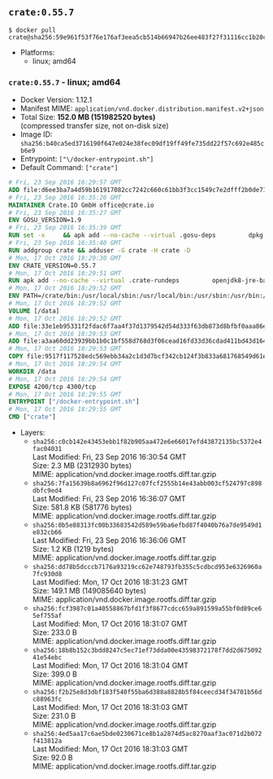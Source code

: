 ## `crate:0.55.7`

```console
$ docker pull crate@sha256:59e961f53f76e176af3eea5cb514b66947b26ee483f27f31116cc1b20cbd7731
```

-	Platforms:
	-	linux; amd64

### `crate:0.55.7` - linux; amd64

-	Docker Version: 1.12.1
-	Manifest MIME: `application/vnd.docker.distribution.manifest.v2+json`
-	Total Size: **152.0 MB (151982520 bytes)**  
	(compressed transfer size, not on-disk size)
-	Image ID: `sha256:b40ca5ed3716190f647e024e38fec09df19ff49fe735dd22f57c692e485cb6e9`
-	Entrypoint: `["\/docker-entrypoint.sh"]`
-	Default Command: `["crate"]`

```dockerfile
# Fri, 23 Sep 2016 16:29:57 GMT
ADD file:d6ee3ba7a4d59b161917082cc7242c660c61bb3f3cc1549c7e2dfff2b0de7104 in / 
# Fri, 23 Sep 2016 16:35:26 GMT
MAINTAINER Crate.IO GmbH office@crate.io
# Fri, 23 Sep 2016 16:35:27 GMT
ENV GOSU_VERSION=1.9
# Fri, 23 Sep 2016 16:35:39 GMT
RUN set -x     && apk add --no-cache --virtual .gosu-deps         dpkg         gnupg         curl     && export ARCH=$(echo $(dpkg --print-architecture) | cut -d"-" -f3)     && curl -o /usr/local/bin/gosu -fSL "https://github.com/tianon/gosu/releases/download/$GOSU_VERSION/gosu-$ARCH"     && curl -o /usr/local/bin/gosu.asc -fSL "https://github.com/tianon/gosu/releases/download/$GOSU_VERSION/gosu-$ARCH.asc"     && export GNUPGHOME="$(mktemp -d)"     && gpg --keyserver ha.pool.sks-keyservers.net --recv-keys B42F6819007F00F88E364FD4036A9C25BF357DD4     && gpg --batch --verify /usr/local/bin/gosu.asc /usr/local/bin/gosu     && rm -r "$GNUPGHOME" /usr/local/bin/gosu.asc     && chmod +x /usr/local/bin/gosu     && gosu nobody true     && apk del .gosu-deps
# Fri, 23 Sep 2016 16:35:40 GMT
RUN addgroup crate && adduser -G crate -H crate -D
# Mon, 17 Oct 2016 18:29:30 GMT
ENV CRATE_VERSION=0.55.7
# Mon, 17 Oct 2016 18:29:51 GMT
RUN apk add --no-cache --virtual .crate-rundeps         openjdk8-jre-base         python3         openssl         sigar     && apk add --no-cache --virtual .build-deps         curl         gnupg         tar     && curl -fSL -O https://cdn.crate.io/downloads/releases/crate-$CRATE_VERSION.tar.gz     && curl -fSL -O https://cdn.crate.io/downloads/releases/crate-$CRATE_VERSION.tar.gz.asc     && export GNUPGHOME="$(mktemp -d)"     && gpg --keyserver ha.pool.sks-keyservers.net --recv-keys 90C23FC6585BC0717F8FBFC37FAAE51A06F6EAEB     && gpg --batch --verify crate-$CRATE_VERSION.tar.gz.asc crate-$CRATE_VERSION.tar.gz     && rm -r "$GNUPGHOME" crate-$CRATE_VERSION.tar.gz.asc     && mkdir /crate     && tar -xf crate-$CRATE_VERSION.tar.gz -C /crate --strip-components=1     && ln -s /usr/bin/python3 /usr/bin/python     && rm /crate/plugins/sigar/lib/libsigar-amd64-linux.so     && chown -R crate /crate     && apk del .build-deps
# Mon, 17 Oct 2016 18:29:52 GMT
ENV PATH=/crate/bin:/usr/local/sbin:/usr/local/bin:/usr/sbin:/usr/bin:/sbin:/bin
# Mon, 17 Oct 2016 18:29:52 GMT
VOLUME [/data]
# Mon, 17 Oct 2016 18:29:52 GMT
ADD file:33e1eb95331f2fdac6f7aa4f37d1379542d54d333f63db873d8bfbf0aaa86e2d in /crate/config/crate.yml 
# Mon, 17 Oct 2016 18:29:53 GMT
ADD file:a3aa60dd23939bb1b0c1bf558d768d3f06cead16fd33d36cdad411bd43d16448 in /crate/config/logging.yml 
# Mon, 17 Oct 2016 18:29:53 GMT
COPY file:9517f117528edc569ebb34a2c1d3d7bcf342cb124f3b833a681768549d61ebfb in / 
# Mon, 17 Oct 2016 18:29:54 GMT
WORKDIR /data
# Mon, 17 Oct 2016 18:29:54 GMT
EXPOSE 4200/tcp 4300/tcp
# Mon, 17 Oct 2016 18:29:55 GMT
ENTRYPOINT ["/docker-entrypoint.sh"]
# Mon, 17 Oct 2016 18:29:55 GMT
CMD ["crate"]
```

-	Layers:
	-	`sha256:c0cb142e43453ebb1f82b905aa472e6e66017efd43872135bc5372e4fac04031`  
		Last Modified: Fri, 23 Sep 2016 16:30:54 GMT  
		Size: 2.3 MB (2312930 bytes)  
		MIME: application/vnd.docker.image.rootfs.diff.tar.gzip
	-	`sha256:7fa15639b8a6962f96d127c07fcf2555b14e43abb003cf524797c898dbfc9ed4`  
		Last Modified: Fri, 23 Sep 2016 16:36:07 GMT  
		Size: 581.8 KB (581776 bytes)  
		MIME: application/vnd.docker.image.rootfs.diff.tar.gzip
	-	`sha256:0b5e88313fc00b33683542d589e59ba6efbd87f4040b76a7de9549d1e832cb66`  
		Last Modified: Fri, 23 Sep 2016 16:36:06 GMT  
		Size: 1.2 KB (1219 bytes)  
		MIME: application/vnd.docker.image.rootfs.diff.tar.gzip
	-	`sha256:dd78b5dcccb7176a93219cc62e748793fb355c5cdbcd953e6326960a7fc930d8`  
		Last Modified: Mon, 17 Oct 2016 18:31:23 GMT  
		Size: 149.1 MB (149085640 bytes)  
		MIME: application/vnd.docker.image.rootfs.diff.tar.gzip
	-	`sha256:fcf3987c01a40558867bfd1f3f8677cdcc659a891599a55bf0d89ce65ef755af`  
		Last Modified: Mon, 17 Oct 2016 18:31:07 GMT  
		Size: 233.0 B  
		MIME: application/vnd.docker.image.rootfs.diff.tar.gzip
	-	`sha256:18b8b152c3bdd8247c5ec71ef73dda00e43598372178f7dd2d67509241e54ebc`  
		Last Modified: Mon, 17 Oct 2016 18:31:04 GMT  
		Size: 399.0 B  
		MIME: application/vnd.docker.image.rootfs.diff.tar.gzip
	-	`sha256:f2b25e8d3dbf183f540f55ba6d388a8828b5f84ceecd34f34701b56dc88963fc`  
		Last Modified: Mon, 17 Oct 2016 18:31:03 GMT  
		Size: 231.0 B  
		MIME: application/vnd.docker.image.rootfs.diff.tar.gzip
	-	`sha256:4ed5aa17c6ae5bde0230671ce8b1a2874d5ac8270aaf3ac071d2b072f413812a`  
		Last Modified: Mon, 17 Oct 2016 18:31:03 GMT  
		Size: 92.0 B  
		MIME: application/vnd.docker.image.rootfs.diff.tar.gzip
